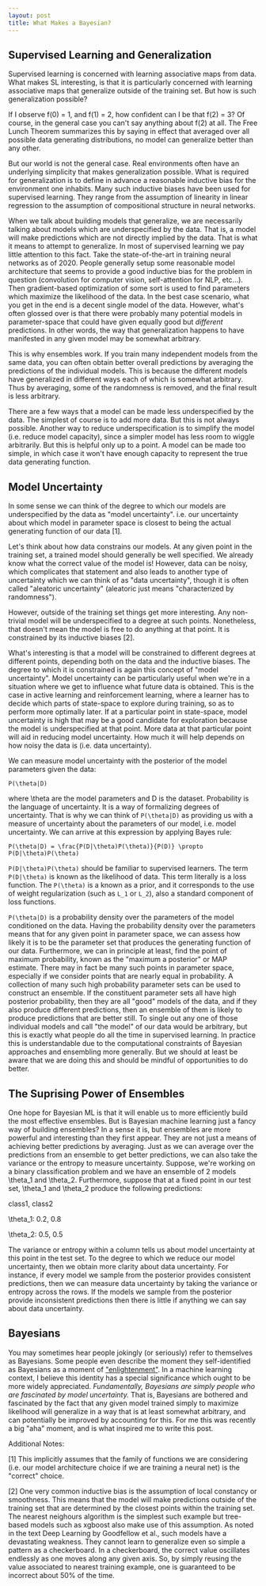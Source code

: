 ```yaml
---
layout: post
title: What Makes a Bayesian?
---
```


## Supervised Learning and Generalization

Supervised learning is concerned with learning associative maps from data. What makes SL interesting, is that it is particularly concerned with learning associative maps that generalize outside of the training set. But how is such generalization possible?

If I observe f(0) = 1, and f(1) = 2, how confident can I be that f(2) = 3? Of course, in the general case you can't say anything about f(2) at all. The Free Lunch Theorem summarizes this by saying in effect that averaged over all possible data generating distributions, no model can generalize better than any other.

But our world is not the general case. Real environments often have an underlying simplicity that makes generalization possible. What is required for generalization is to define in advance a reasonable inductive bias for the environment one inhabits. Many such inductive biases have been used for supervised learning. They range from the assumption of linearity in linear regression to the assumption of compositional structure in neural networks.

When we talk about building models that generalize, we are necessarily talking about models which are underspecified by the data. That is, a model will make predictions which are not directly implied by the data. That is what it means to attempt to generalize. In most of supervised learning we pay little attention to this fact. Take the state-of-the-art in training neural networks as of 2020. People generally setup some reasonable model architecture that seems to provide a good inductive bias for the problem in question (convolution for computer vision, self-attention for NLP, etc...). Then gradient-based optimization of some sort is used to find parameters which maximize the likelihood of the data. In the best case scenario, what you get in the end is a decent single model of the data. However, what's often glossed over is that there were probably many potential models in parameter-space that could have given equally good but *different* predictions. In other words, the way that generalization happens to have manifested in any given model may be somewhat arbitrary.

This is why ensembles work. If you train many independent models from the same data, you can often obtain better overall predictions by averaging the predictions of the individual models. This is because the different models have generalized in different ways each of which is somewhat arbitrary. Thus by averaging, some of the randomness is removed, and the final result is less arbitrary.

There are a few ways that a model can be made less underspecified by the data. The simplest of course is to add more data. But this is not always possible. Another way to reduce underspecification is to simplify the model (i.e. reduce model capacity), since a simpler model has less room to wiggle arbitrarily. But this is helpful only up to a point. A model can be made too simple, in which case it won't have enough capacity to represent the true data generating function.

## Model Uncertainty

In some sense we can think of the degree to which our models are underspecified by the data as "model uncertainty". i.e. our uncertainty about which model in parameter space is closest to being the actual generating function of our data [1].

Let's think about how data constrains our models. At any given point in the training set, a trained model should generally be well specified. We already know what the correct value of the model is! However, data can be noisy, which complicates that statement and also leads to another type of uncertainty which we can think of as "data uncertainty", though it is often called "aleatoric uncertainty" (aleatoric just means "characterized by randomness").

However, outside of the training set things get more interesting. Any non-trivial model will be underspecified to a degree at such points. Nonetheless, that doesn't mean the model is free to do anything at that point. It is constrained by its inductive biases [2].

What's interesting is that a model will be constrained to different degrees at different points, depending both on the data and the inductive biases. The degree to which it is constrained is again this concept of "model uncertainty". Model uncertainty can be particularly useful when we're in a situation where we get to influence what future data is obtained. This is the case in active learning and reinforcement learning, where a learner has to decide which parts of state-space to explore during training, so as to perform more optimally later. If at a particular point in state-space, model uncertainty is high that may be a good candidate for exploration because the model is underspecified at that point. More data at that particular point will aid in reducing model uncertainty. How much it will help depends on how noisy the data is (i.e. data uncertainty).

We can measure model uncertainty with the posterior of the model parameters given the data:

`P(\theta|D)`

where \theta are the model parameters and D is the dataset. Probability is the language of uncertainty. It is a way of formalizing degrees of uncertainty. That is why we can think of `P(\theta|D)` as providing us with a measure of uncertainty about the parameters of our model, i.e. model uncertainty. We can arrive at this expression by applying Bayes rule:

`P(\theta|D) = \frac{P(D|\theta)P(\theta)}{P(D)} \propto P(D|\theta)P(\theta)`

`P(D|\theta)P(\theta)` should be familiar to supervised learners. The term `P(D|\theta)` is known as the likelihood of data. This term literally is a loss function. The `P(\theta)` is a known as a prior, and it corresponds to the use of weight regularization (such as `L_1` or `L_2`), also a standard component of loss functions.

`P(\theta|D)` is a probability density over the parameters of the model conditioned on the data. Having the probability density over the parameters means that for any given point in parameter space, we can assess how likely it is to be the parameter set that produces the generating function of our data. Furthermore, we can in principle at least, find the point of maximum probability, known as the "maximum a posterior" or MAP estimate. There may in fact be many such points in parameter space, especially if we consider points that are nearly equal in probability. A collection of many such high probability parameter sets can be used to construct an ensemble. If the constituent parameter sets all have high posterior probability, then they are all "good" models of the data, and if they also produce different predictions, then an ensemble of them is likely to produce predictions that are better still. To single out any one of those individual models and call "the model" of our data would be arbitrary, but this is exactly what people do all the time in supervised learning. In practice this is understandable due to the computational constraints of Bayesian approaches and ensembling more generally. But we should at least be aware that we are doing this and should be mindful of opportunities to do better.

## The Suprising Power of Ensembles

One hope for Bayesian ML is that it will enable us to more efficiently build the most effective ensembles. But is Bayesian machine learning just a fancy way of building ensembles? In a sense it is, but ensembles are more powerful and interesting than they first appear. They are not just a means of achieving better predictions by averaging. Just as we can average over the predictions from an ensemble to get better predictions, we can also take the variance or the entropy to measure uncertainty. Suppose, we're working on a binary classification problem and we have an ensemble of 2 models \theta_1 and \theta_2. Furthermore, suppose that at a fixed point in our test set, \theta_1 and \theta_2 produce the following predictions:

class1, class2

\theta_1: 0.2, 0.8

\theta_2: 0.5, 0.5

The variance or entropy within a column tells us about model uncertainty at this point in the test set. To the degree to which we reduce our model uncertainty, then we obtain more clarity about data uncertainty. For instance, if every model we sample from the posterior provides consistent predictions, then we can measure data uncertainty by taking the variance or entropy across the rows. If the models we sample from the posterior provide inconsistent predictions then there is little if anything we can say about data uncertainty.

## Bayesians

You may sometimes hear people jokingly (or seriously) refer to themselves as Bayesians. Some people even describe the moment they self-identified as Bayesians as a moment of ["enlightenment"](https://www.lesswrong.com/posts/Ti3Z7eZtud32LhGZT/my-bayesian-enlightenment). In a machine learning context, I believe this identity has a special significance which ought to be more widely appreciated. *Fundamentally, Bayesians are simply people who are fascinated by model uncertainty.* That is, Bayesians are bothered and fascinated by the fact that any given model trained simply to maximize likelihood will generalize in a way that is at least somewhat arbitrary, and can potentially be improved by accounting for this. For me this was recently a big "aha" moment, and is what inspired me to write this post.


Additional Notes:

[1] This implicitly assumes that the family of functions we are considering (i.e. our model architecture choice if we are training a neural net) is the "correct" choice.

[2] One very common inductive bias is the assumption of local constancy or smoothness. This means that the model will make predictions outside of the training set that are determined by the closest points within the training set. The nearest neighours algorithm is the simplest such example but tree-based models such as xgboost also make use of this assumption. As noted in the text Deep Learning by Goodfellow et al., such models have a devastating weakness. They cannot learn to generalize even so simple a pattern as a checkerboard. In a checkerboard, the correct value oscillates endlessly as one moves along any given axis. So, by simply reusing the value associated to nearest training example, one is guaranteed to be incorrect about 50% of the time.
